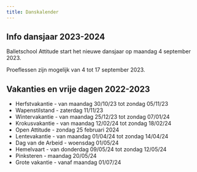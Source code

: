 ```yaml
---
title: Danskalender
---
```


## Info dansjaar 2023-2024

Balletschool Attitude start het nieuwe dansjaar op maandag 4 september 2023.

Proeflessen zijn mogelijk van 4 tot 17 september 2023.

## Vakanties en vrije dagen 2022-2023

* Herfstvakantie            - van maandag 30/10/23 tot zondag 05/11/23
* Wapenstilstand            - zaterdag 11/11/23
* Wintervakantie            - van maandag 25/12/23 tot zondag 07/01/24
* Krokusvakantie            - van maandag 12/02/24 tot zondag 18/02/24
* Open Attitude             - zondag 25 februari 2024
* Lentevakantie             - van maandag 01/04/24 tot zondag 14/04/24
* Dag van de Arbeid         - woensdag 01/05/24
* Hemelvaart                - van donderdag 09/05/24 tot zondag 12/05/24
* Pinksteren                - maandag 20/05/24
* Grote vakantie            - vanaf maandag 01/07/24
